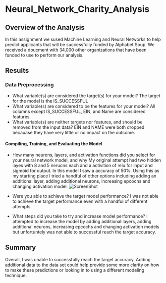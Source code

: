 # Neural_Network_Charity_Analysis

## Overview of the Analysis
In this assignment we sused Machine Learning and Neural Networks to help predict applicants that will be successfully funded by Alphabet Soup. We received a doucment with 34,000 other organizations that have been funded to use to perform our analysis. 

## Results
### Data Preprocessing
* What variable(s) are considered the target(s) for your model? The target for the model is the IS_SUCCESSFUL
* What variable(s) are considered to be the features for your model? All columns except IS_SUCCESSFUL, EIN, and Name are considered features.
* What variable(s) are neither targets nor features, and should be removed from the input data? EIN and NAME were both dropped becauase they have very little or no impact on the outcome. 

#### Compiling, Training, and Evaluating the Model
* How many neurons, layers, and activation functions did you select for your neural network model, and why My original attempt had two hidden layes with 8 and 5 neruons each and a activition of relu for input and sigmoid for output. In this model I saw a accuracy of 50%. Using this as my starting place I tried a handful of other options including adding an additional layer, adding additional neurons, increasing epcochs and changing activation model.
![ScreenShot](\\https://github.com/Cayswartz/Neural_Network_Charity_Analysis/blob/653efd6f19acc70edc2b0bdb65a05ad9970ca1d6/Screen%20Shot%202022-07-29%20at%2011.34.52%20AM.png)



* Were you able to achieve the target model performance? I was not able to achieve the target performance even with a handful of different attempts

* What steps did you take to try and increase model performance?
I attempted to increase the model by adding additional layers, adding additional neurons, increasing epcochs and changing activation models but unfortuntely was not able to successful reach the target accuracy. 

## Summary 
Overall, I was unable to successfully reach the target accuracy. Adding additional data to the data set could help provide some more clarity on how to make these predictions or looking in to using a different modeling technique. 
